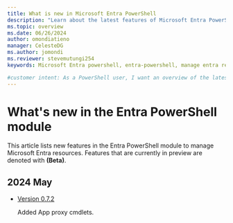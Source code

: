 ```yaml
---
title: What is new in Microsoft Entra PowerShell
description: "Learn about the latest features of Microsoft Entra PowerShell."
ms.topic: overview
ms.date: 06/26/2024
author: omondiatieno
manager: CelesteDG
ms.author: jomondi
ms.reviewer: stevemutungi254
keywords: Microsoft Entra powershell, entra-powershell, manage entra resources using powershell, entra powershell new features, what's new in entra powershell

#customer intent: As a PowerShell user, I want an overview of the latest features of Microsoft Entra PowerShell module.
---
```


# What's new in the Entra PowerShell module

This article lists new features in the Entra PowerShell module to manage Microsoft Entra resources. Features that are currently in preview are denoted with **(Beta)**.

## 2024 May

- [Version 0.7.2][posh-0.7.2]

  Added App proxy cmdlets.

[posh-0.7.2]: https://www.powershellgallery.com/packages/Microsoft.Graph.Entra/0.7.2
